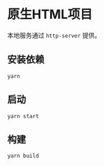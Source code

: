 # 原生HTML项目

本地服务通过 `http-server` 提供。


## 安装依赖
```
yarn
```

## 启动
```
yarn start
```

## 构建
```
yarn build
```
